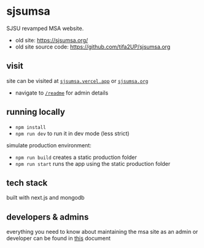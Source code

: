 # sjsumsa
SJSU revamped MSA website. 
- old site: https://sjsumsa.org/
- old site source code: https://github.com/tifa2UP/sjsumsa.org

## visit
site can be visited at [`sjsumsa.vercel.app`](https://sjsumsa.vercel.app/) or [`sjsumsa.org`](https://sjsumsa.org/)
- navigate to [`/readme`](https://sjsumsa.org/readme) for admin details 

## running locally
- `npm install`
- `npm run dev` to run it in dev mode (less strict)

simulate production environment:
- `npm run build` creates a static production folder
- `npm run start` runs the app using the static production folder

## tech stack
built with next.js and mongodb

## developers & admins
everything you need to know about maintaining the msa site as an admin or developer can be found in [this](https://docs.google.com/document/d/1m3ekbKRxXVTawFT6yqLDfjr9PYQOpW9flg_KGXotNMI/edit?usp=sharing) document